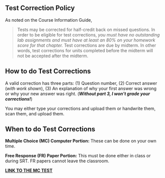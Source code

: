 Test Correction Policy
-------------------------

As noted on the Course Information Guide,
> Tests may be corrected for half-credit back on missed questions.  In order to be eligible for test corrections, _you must have no outstanding lab assignments and must have at least an 80% on your homework score for that chapter._ Test corrections are due by midterm.  In other words, test corrections for units completed before the midterm will not be accepted after the midterm.

 
How to do Test Corrections
-----------------------------------

A valid correction has three parts: (1) Question number, (2) Correct answer (*with work shown*), (3) An explanation of why your first answer was wrong or why your new answer was right. (_**Without part 3, I won't grade your corrections!**_)  
  
You may either type your corrections and upload them or handwrite them, scan them, and upload them.

When to do Test Corrections
---------------------------------

**Multiple Choice (MC) Computer Portion:** These can be done on your own time.
  
**Free Response (FR) Paper Portion:** This must be done either in class or during SRT.  FR papers cannot leave the classroom.
  
**[LINK TO THE MC TEST](https://avon.schoology.com/assignment/4925783860/course/5138386902/assessments/5144956991)**  
<!--stackedit_data:
eyJoaXN0b3J5IjpbLTEzNDY4MDUxMzksMjA3ODYxMjA1OSw3Mz
A5OTgxMTZdfQ==
-->